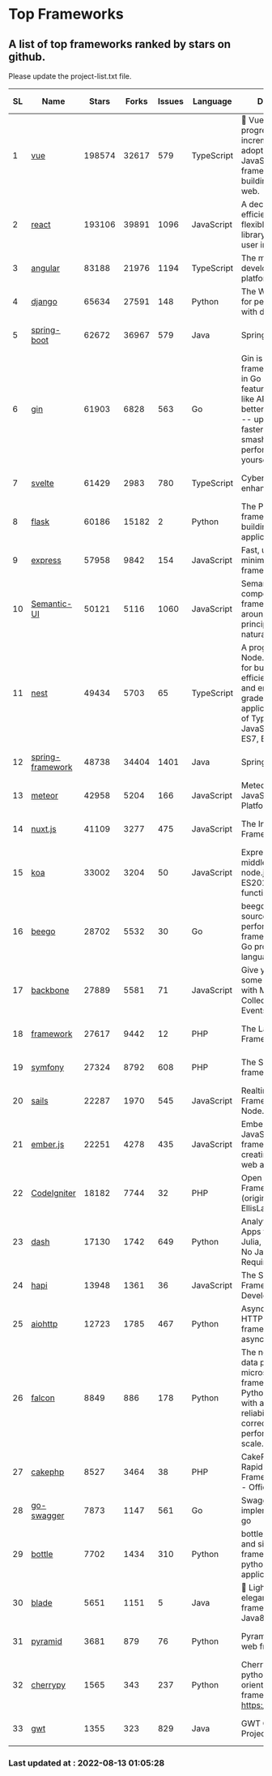 # Top Frameworks
## A list of top frameworks ranked by stars on github.  
Please update the project-list.txt file.

| SL| Name  | Stars| Forks| Issues | Language | Description | Last Commit |
| --| ------| -----| ---- | ------ | -------- | ----------- | ----------- |
| 1 | [vue](https://github.com/vuejs/vue) | 198574 | 32617 | 579 | TypeScript | 🖖 Vue.js is a progressive, incrementally-adoptable JavaScript framework for building UI on the web. | 2022-08-09 00:50:53 |
| 2 | [react](https://github.com/facebook/react) | 193106 | 39891 | 1096 | JavaScript | A declarative, efficient, and flexible JavaScript library for building user interfaces. | 2022-08-12 20:27:53 |
| 3 | [angular](https://github.com/angular/angular) | 83188 | 21976 | 1194 | TypeScript | The modern web developer’s platform | 2022-08-12 18:18:20 |
| 4 | [django](https://github.com/django/django) | 65634 | 27591 | 148 | Python | The Web framework for perfectionists with deadlines. | 2022-08-12 20:38:19 |
| 5 | [spring-boot](https://github.com/spring-projects/spring-boot) | 62672 | 36967 | 579 | Java | Spring Boot | 2022-08-12 15:47:38 |
| 6 | [gin](https://github.com/gin-gonic/gin) | 61903 | 6828 | 563 | Go | Gin is a HTTP web framework written in Go (Golang). It features a Martini-like API with much better performance -- up to 40 times faster. If you need smashing performance, get yourself some Gin. | 2022-08-02 07:28:30 |
| 7 | [svelte](https://github.com/sveltejs/svelte) | 61429 | 2983 | 780 | TypeScript | Cybernetically enhanced web apps | 2022-08-08 16:05:51 |
| 8 | [flask](https://github.com/pallets/flask) | 60186 | 15182 | 2 | Python | The Python micro framework for building web applications. | 2022-08-08 23:28:50 |
| 9 | [express](https://github.com/expressjs/express) | 57958 | 9842 | 154 | JavaScript | Fast, unopinionated, minimalist web framework for node. | 2022-05-20 15:57:37 |
| 10 | [Semantic-UI](https://github.com/Semantic-Org/Semantic-UI) | 50121 | 5116 | 1060 | JavaScript | Semantic is a UI component framework based around useful principles from natural language. | 2018-10-21 20:59:02 |
| 11 | [nest](https://github.com/nestjs/nest) | 49434 | 5703 | 65 | TypeScript | A progressive Node.js framework for building efficient, scalable, and enterprise-grade server-side applications on top of TypeScript & JavaScript (ES6, ES7, ES8) 🚀 | 2022-08-11 13:28:35 |
| 12 | [spring-framework](https://github.com/spring-projects/spring-framework) | 48738 | 34404 | 1401 | Java | Spring Framework | 2022-08-12 15:43:48 |
| 13 | [meteor](https://github.com/meteor/meteor) | 42958 | 5204 | 166 | JavaScript | Meteor, the JavaScript App Platform | 2022-08-12 13:10:06 |
| 14 | [nuxt.js](https://github.com/nuxt/nuxt.js) | 41109 | 3277 | 475 | JavaScript | The Intuitive Vue(2) Framework | 2022-07-12 08:43:35 |
| 15 | [koa](https://github.com/koajs/koa) | 33002 | 3204 | 50 | JavaScript | Expressive middleware for node.js using ES2017 async functions | 2022-07-13 16:11:33 |
| 16 | [beego](https://github.com/beego/beego) | 28702 | 5532 | 30 | Go | beego is an open-source, high-performance web framework for the Go programming language. | 2022-07-30 08:03:02 |
| 17 | [backbone](https://github.com/jashkenas/backbone) | 27889 | 5581 | 71 | JavaScript | Give your JS App some Backbone with Models, Views, Collections, and Events | 2022-04-26 12:19:45 |
| 18 | [framework](https://github.com/laravel/framework) | 27617 | 9442 | 12 | PHP | The Laravel Framework. | 2022-08-12 17:16:29 |
| 19 | [symfony](https://github.com/symfony/symfony) | 27324 | 8792 | 608 | PHP | The Symfony PHP framework | 2022-08-12 18:06:02 |
| 20 | [sails](https://github.com/balderdashy/sails) | 22287 | 1970 | 545 | JavaScript | Realtime MVC Framework for Node.js | 2022-08-12 23:53:28 |
| 21 | [ember.js](https://github.com/emberjs/ember.js) | 22251 | 4278 | 435 | JavaScript | Ember.js - A JavaScript framework for creating ambitious web applications | 2022-07-25 17:54:35 |
| 22 | [CodeIgniter](https://github.com/bcit-ci/CodeIgniter) | 18182 | 7744 | 32 | PHP | Open Source PHP Framework (originally from EllisLab) | 2022-06-27 19:12:41 |
| 23 | [dash](https://github.com/plotly/dash) | 17130 | 1742 | 649 | Python | Analytical Web Apps for Python, R, Julia, and Jupyter. No JavaScript Required. | 2022-08-12 17:46:02 |
| 24 | [hapi](https://github.com/hapijs/hapi) | 13948 | 1361 | 36 | JavaScript | The Simple, Secure Framework Developers Trust | 2022-06-13 17:44:05 |
| 25 | [aiohttp](https://github.com/aio-libs/aiohttp) | 12723 | 1785 | 467 | Python | Asynchronous HTTP client/server framework for asyncio and Python | 2022-08-08 21:08:22 |
| 26 | [falcon](https://github.com/falconry/falcon) | 8849 | 886 | 178 | Python | The no-magic web data plane API and microservices framework for Python developers, with a focus on reliability, correctness, and performance at scale. | 2022-08-11 10:54:18 |
| 27 | [cakephp](https://github.com/cakephp/cakephp) | 8527 | 3464 | 38 | PHP | CakePHP: The Rapid Development Framework for PHP - Official Repository | 2022-08-11 14:40:53 |
| 28 | [go-swagger](https://github.com/go-swagger/go-swagger) | 7873 | 1147 | 561 | Go | Swagger 2.0 implementation for go | 2022-06-14 15:48:24 |
| 29 | [bottle](https://github.com/bottlepy/bottle) | 7702 | 1434 | 310 | Python | bottle.py is a fast and simple micro-framework for python web-applications. | 2022-08-03 13:51:35 |
| 30 | [blade](https://github.com/lets-blade/blade) | 5651 | 1151 | 5 | Java | :rocket: Lightning fast and elegant mvc framework for Java8 | 2022-05-10 12:38:06 |
| 31 | [pyramid](https://github.com/Pylons/pyramid) | 3681 | 879 | 76 | Python | Pyramid - A Python web framework | 2022-03-13 22:49:13 |
| 32 | [cherrypy](https://github.com/cherrypy/cherrypy) | 1565 | 343 | 237 | Python | CherryPy is a pythonic, object-oriented HTTP framework.      https://cherrypy.dev | 2022-07-17 20:36:25 |
| 33 | [gwt](https://github.com/gwtproject/gwt) | 1355 | 323 | 829 | Java | GWT Open Source Project | 2022-07-26 22:23:28 |

### Last updated at : 2022-08-13 01:05:28
